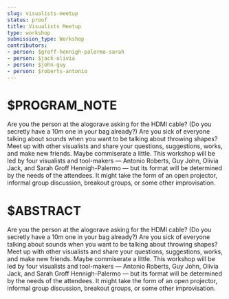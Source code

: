 ```yaml
---
slug: visualists-meetup
status: proof
title: Visualists Meetup
type: workshop
submission_type: Workshop
contributors:
- person: $groff-hennigh-palermo-sarah
- person: $jack-olivia
- person: $john-guy
- person: $roberts-antonio
---
```


# $PROGRAM_NOTE

Are you the person at the alogorave asking for the HDMI cable? (Do you secretly have a 10m one in your bag already?) Are you sick of everyone talking about sounds when you want to be talking about throwing shapes? Meet up with other visualists and share your questions, suggestions, works, and make new friends. Maybe commiserate a little. This workshop will be led by four visualists and tool-makers — Antonio Roberts, Guy John, Olivia Jack, and Sarah Groff Hennigh-Palermo — but its format will be determined by the needs of the attendees. It might take the form of an open projector, informal group discussion, breakout groups, or some other improvisation.

# $ABSTRACT

Are you the person at the alogorave asking for the HDMI cable? (Do you secretly have a 10m one in your bag already?) Are you sick of everyone talking about sounds when you want to be talking about throwing shapes? Meet up with other visualists and share your questions, suggestions, works, and make new friends. Maybe commiserate a little. This workshop will be led by four visualists and tool-makers — Antonio Roberts, Guy John, Olivia Jack, and Sarah Groff Hennigh-Palermo — but its format will be determined by the needs of the attendees. It might take the form of an open projector, informal group discussion, breakout groups, or some other improvisation.
